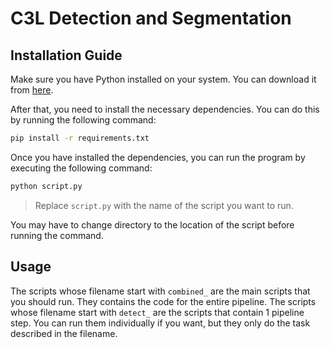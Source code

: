 # C3L Detection and Segmentation

## Installation Guide

Make sure you have Python installed on your system. You can download it from [here](https://www.python.org/downloads/).

After that, you need to install the necessary dependencies. You can do this by running the following command:

```bash
pip install -r requirements.txt
```

Once you have installed the dependencies, you can run the program by executing the  following command:

```bash
python script.py
```

> Replace `script.py` with the name of the script you want to run.

You may have to change directory to the location of the script before running the command.

## Usage

The scripts whose filename start with `combined_` are the main scripts that you should run. They contains the code for the entire pipeline. The scripts whose filename start with `detect_` are the scripts that contain 1 pipeline step. You can run them individually if you want, but they only do the task described in the filename.
